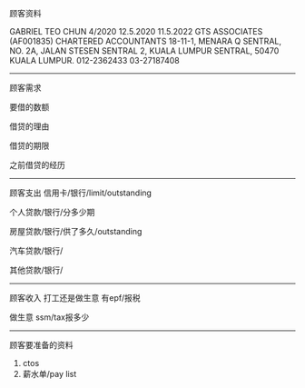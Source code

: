 顾客资料

GABRIEL TEO CHUN 4/2020 12.5.2020 11.5.2022 GTS ASSOCIATES (AF001835) CHARTERED ACCOUNTANTS 18-11-1, MENARA Q SENTRAL, NO. 2A, JALAN STESEN SENTRAL 2, KUALA LUMPUR SENTRAL, 50470 KUALA LUMPUR. 012-2362433 03-27187408

-----------------
顾客需求


要借的数额

借贷的理由

借贷的期限

之前借贷的经历


--------------
顾客支出
信用卡/银行/limit/outstanding


个人贷款/银行/分多少期

房屋贷款/银行/供了多久/outstanding

汽车贷款/银行/


其他贷款/银行/

-----------
顾客收入
打工还是做生意
有epf/报税

做生意 ssm/tax报多少

-------
顾客要准备的资料
1. ctos
2. 薪水单/pay list




